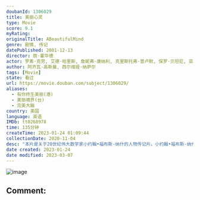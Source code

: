```yaml
---
doubanId: 1306029
title: 美丽心灵
type: Movie
score: 9.1
myRating: 
originalTitle: ABeautifulMind
genre: 剧情, 传记
datePublished: 2001-12-13
director: 朗·霍华德
actor: 罗素·克劳, 艾德·哈里斯, 詹妮弗·康纳利, 克里斯托弗·普卢默, 保罗·贝坦尼, 亚当·戈德堡, 乔什·卢卡斯, 安东尼·拉普, 贾森·加里, 贾德·赫希, 奥斯汀·潘德尔顿, 薇薇·卡登尼, 吉莉·西蒙, 维克多·斯坦巴赫, 坦娅·克拉克, 罗伊·辛尼斯, 谢丽尔·霍华德, 兰斯·霍华德, 简·詹金斯, 乔什·帕斯, 瓦伦蒂娜·卡迪纳利, 蒂格尔·, 迈克尔·埃斯佩尔, 艾米·瓦尔兹, 小艾德.朱普, 卡拉·奥奇格罗索, 斯特里奥·萨万特, 迈克尔·阿伯特, 雷吉·奥斯汀, 凯德·比特纳, 理查·布莱恩特, 丹·陈, 乔纳·福尔肯, 法布里奇奥·范特, 斯科特·费恩斯特罗姆, 迈克尔·菲奥里, 塞斯·盖贝尔, 埃文·哈特, 杰森·霍顿, 布莱丝·达拉斯·霍华德, 朗·霍华德, 多里·曼佐尔, 罗伯特·迈尔斯, 里德·彭尼, 米尔斯·彼埃尔, 肖恩·里德, 詹姆斯·霍纳, undefined
author: 阿齐瓦·高斯曼, 西尔维娅·纳萨尔
tags: [Movie]
state: 看过
url: https://movie.douban.com/subject/1306029/
aliases:
  - 有你终生美丽(港)
  - 美丽境界(台)
  - 完美大脑
country: 美国
language: 英语
IMDb: tt0268978
time: 135分钟
createTime: 2023-01-24 01:09:44
collectionDate: 2020-11-04
desc: "本片是关于20世纪伟大数学家小约翰•福布斯-纳什的人物传记片。小约翰•福布斯-纳什（拉塞尔•克劳）在念研究生时，便发表了著名的博弈理论，该理论虽只有短短26页，却在经济、军事等领域产生了深远的影响。..."
date created: 2023-01-24
date modified: 2023-03-07
---
```


![image](p1665997400.jpg)

Comment:
---
